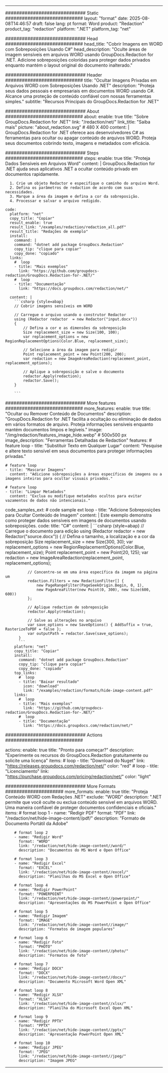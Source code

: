 
---
############################# Static ############################
layout: "format"
date:  2025-08-08T14:46:57
draft: false
lang: pt
format: Word
product: "Redaction"
product_tag: "redaction"
platform: ".NET"
platform_tag: "net"

############################# Head ############################
head_title: "Cobrir Imagens em WORD com Sobreposições Usando C#"
head_description: "Oculte áreas de imagem sensíveis em arquivos WORD usando GroupDocs.Redaction for .NET. Adicione sobreposições coloridas para proteger dados privados enquanto mantém o layout original do documento inalterado."

############################# Header ############################
title: "Ocultar Imagens Privadas em Arquivos WORD com Sobreposições Usando .NET" 
description: "Proteja seus dados pessoais e empresariais em documentos WORD usando C#. Alcance uma proteção de conteúdo confiável com nossas ferramentas simples."
subtitle: "Recursos Principais do GroupDocs.Redaction for .NET" 

############################# About ############################
about:
    enable: true
    title: "Sobre GroupDocs.Redaction for .NET"
    link: "/redaction/net/"
    link_title: "Saiba mais"
    picture: "about_redaction.svg" # 480 X 400
    content: |
       GroupDocs.Redaction for .NET oferece aos desenvolvedores C# as ferramentas para ocultar ou apagar conteúdo de arquivos WORD. Proteja seus documentos cobrindo texto, imagens e metadados com eficácia.

############################# Steps ############################
steps:
    enable: true
    title: "Proteja Dados Sensíveis em Arquivos Word"
    content: |
      GroupDocs.Redaction for .NET ajuda seus aplicativos .NET a ocultar conteúdo privado em documentos rapidamente.
      
      1. Crie um objeto Redactor e especifique o caminho do arquivo Word.
      2. Defina os parâmetros de redaction de acordo com suas necessidades.
      3. Marque a área da imagem e defina a cor da sobreposição.
      4. Processar e salvar o arquivo redigido.
   
    code:
      platform: "net"
      copy_title: "Copiar"
      result_enable: true
      result_link: "/examples/redaction/redaction_all.pdf"
      result_title: "Redações de exemplo"
      install:
        command: |
        command: "dotnet add package GroupDocs.Redaction"
        copy_tip: "clique para copiar"
        copy_done: "copiado"
      links:
        #  loop
        - title: "Mais exemplos"
          link: "https://github.com/groupdocs-redaction/GroupDocs.Redaction-for-.NET/"
        #  loop
        - title: "Documentação"
          link: "https://docs.groupdocs.com/redaction/net/"
          
      content: |
        ```csharp {style=abap}
        // Cobrir imagens sensíveis em WORD

        // Carregue o arquivo usando o construtor Redactor
        using (Redactor redactor  = new Redactor("input.docx"))
        {
            // Defina a cor e as dimensões da sobreposição
            Size replacement_size = new Size(100, 100);
            var replacement_options = new RegionReplacementOptions(Color.Blue, replacement_size);

            // Selecione a área da imagem para redigir
            Point replacement_point = new Point(200, 200);
            var redaction = new ImageAreaRedaction(replacement_point, replacement_options);
            
            // Aplique a sobreposição e salve o documento
            redactor.Apply(redaction);
            redactor.Save();
        }
        
        ```            


############################# More features ############################
more_features:
  enable: true
  title: "Ocultar ou Remover Conteúdo de Documentos"
  description: "GroupDocs.Redaction for .NET facilita a ocultação ou eliminação de dados em vários formatos de arquivo. Proteja informações sensíveis enquanto mantém documentos limpos e legíveis."
  image: "/img/redaction/features_image_hide.webp" # 500x500 px
  image_description: "Ferramentas Detalhadas de Redaction"
  features:
    # feature loop
    - title: "Substituir Texto em Qualquer Lugar"
      content: "Pesquise e altere texto sensível em seus documentos para proteger informações privadas."

    # feature loop
    - title: "Mascarar Imagens"
      content: "Adicione sobreposições a áreas específicas de imagens ou a imagens inteiras para ocultar visuais privados."

    # feature loop
    - title: "Limpar Metadados"
      content: "Exclua ou modifique metadados ocultos para evitar vazamentos de dados não intencionais."
      
  code_samples_ext:
    # code sample ext loop
    - title: "Adicione Sobreposições para Ocultar Conteúdo de Imagem"
      content: |
        Este exemplo demonstra como proteger dados sensíveis em imagens de documentos usando sobreposições.
      code:
        title: "C#"
        content: |
          ```csharp {style=abap}
          //  Carregue o documento para edição
          using (Redactor redactor  = new Redactor("source.docx"))
          {
              // Defina o tamanho, a localização e a cor da sobreposição
              Size replacement_size = new Size(300, 30);
              var replacement_options = new RegionReplacementOptions(Color.Blue, replacement_size);
              Point replacement_point = new Point(20, 125);
              var redaction = new ImageAreaRedaction(replacement_point, replacement_options);
 
              // Concentre-se em uma área específica da imagem na página um
              redaction.Filters = new RedactionFilter[] {
                  new PageRangeFilter(PageSeekOrigin.Begin, 0, 1),
                  new PageAreaFilter(new Point(0, 300), new Size(600, 600))
              };

              // Aplique redaction de sobreposição
              redactor.Apply(redaction);

              // Salve as alterações no arquivo
              var save_options = new SaveOptions() { AddSuffix = true, RasterizeToPDF = false };
              var outputPath = redactor.Save(save_options);
          }
          ```
        platform: "net"
        copy_title: "Copiar"
        install:
          command: "dotnet add package GroupDocs.Redaction"
          copy_tip: "clique para copiar"
          copy_done: "copiado"
        top_links:
          #  loop
          - title: "Baixar resultado"
            icon: "download"
            link: "/examples/redaction/formats/hide-image-content.pdf"
        links:
          #  loop
          - title: "Mais exemplos"
            link: "https://github.com/groupdocs-redaction/GroupDocs.Redaction-for-.NET/"
          #  loop
          - title: "Documentação"
            link: "https://docs.groupdocs.com/redaction/net/"


############################# Actions ############################

actions:
  enable: true
  title: "Pronto para começar?"
  description: "Experimente os recursos do GroupDocs.Redaction gratuitamente ou solicite uma licença"
  items:
    #  loop
    - title: "Download do Nuget"
      link: "https://releases.groupdocs.com/redaction/net/"
      color: "red"
        #  loop
    - title: "Licenciamento"
      link: "https://purchase.groupdocs.com/pricing/redaction/net/"
      color: "light"


############################# More Formats #####################
more_formats:
    enable: true
    title: "Proteja Conteúdo WORD com Redações .NET"
    exclude: "WORD"
    description: ".NET permite que você oculte ou exclua conteúdo sensível em arquivos WORD. Uma maneira confiável de proteger documentos confidenciais e oficiais."
    items: 
        # format loop 1
        - name: "Redigir PDF"
          format: "PDF"
          link: "/redaction/net/hide-image-content//pdf/"
          description: "Formato de Documento Portátil da Adobe"

        # format loop 2
        - name: "Redigir Word"
          format: "WORD"
          link: "/redaction/net/hide-image-content//word/"
          description: "Documentos do MS Word e Open Office"
          
        # format loop 3
        - name: "Redigir Excel"
          format: "EXCEL"
          link: "/redaction/net/hide-image-content//excel/"
          description: "Planilhas do MS Excel e Open Office"

        # format loop 4
        - name: "Redigir PowerPoint"
          format: "POWERPOINT"
          link: "/redaction/net/hide-image-content//powerpoint/"
          description: "Apresentações do MS PowerPoint e Open Office"

        # format loop 5
        - name: "Redigir Imagem"
          format: "IMAGE"
          link: "/redaction/net/hide-image-content//image/"
          description: "Formatos de imagem populares"

        # format loop 6
        - name: "Redigir Foto"
          format: "PHOTO"
          link: "/redaction/net/hide-image-content//photo/"
          description: "Formatos de foto"

        # format loop 7
        - name: "Redigir DOCX"
          format: "DOCX"
          link: "/redaction/net/hide-image-content//docx/"
          description: "Documento Microsoft Word Open XML"
          
        # format loop 8
        - name: "Redigir XLSX"
          format: "XLSX"
          link: "/redaction/net/hide-image-content//xlsx/"
          description: "Planilha do Microsoft Excel Open XML"
          
        # format loop 9
        - name: "Redigir PPTX"
          format: "PPTX"
          link: "/redaction/net/hide-image-content//pptx/"
          description: "Apresentação PowerPoint Open XML"

        # format loop 10
        - name: "Redigir JPEG"
          format: "JPEG"
          link: "/redaction/net/hide-image-content//jpeg/"
          description: "Imagem JPEG"


---